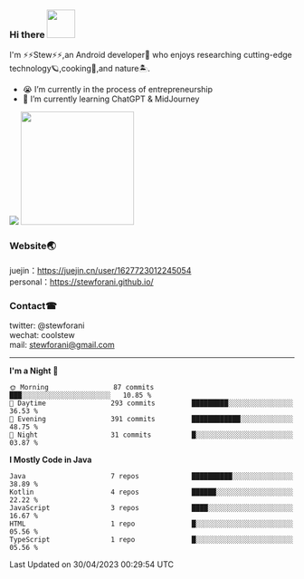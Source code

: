 ### Hi there <img src="https://media2.giphy.com/media/nFyixvuEJ4WLAPrC4b/giphy.gif" width="50">

I'm ⚡⚡Stew⚡⚡,an Android developer🤖 who enjoys researching cutting-edge technology🪐,cooking🍔,and nature🏝.
- 😭 I’m currently in the process of entrepreneurship
- 🧐 I’m currently learning ChatGPT & MidJourney

![](https://github-readme-stats.vercel.app/api?username=stewforani)
<img src="https://media4.giphy.com/media/bGgsc5mWoryfgKBx1u/giphy.gif" width="200">

### Website🌏
juejin：https://juejin.cn/user/1627723012245054</br>
personal：https://stewforani.github.io/

### Contact☎
twitter: @stewforani</br>
wechat: coolstew</br>
mail: stewforani@gmail.com

---

<!--START_SECTION:waka-->
**I'm a Night 🦉** 

```text
🌞 Morning                87 commits          ███░░░░░░░░░░░░░░░░░░░░░░   10.85 % 
🌆 Daytime                293 commits         █████████░░░░░░░░░░░░░░░░   36.53 % 
🌃 Evening                391 commits         ████████████░░░░░░░░░░░░░   48.75 % 
🌙 Night                  31 commits          █░░░░░░░░░░░░░░░░░░░░░░░░   03.87 % 
```


**I Mostly Code in Java** 

```text
Java                     7 repos             ██████████░░░░░░░░░░░░░░░   38.89 % 
Kotlin                   4 repos             ██████░░░░░░░░░░░░░░░░░░░   22.22 % 
JavaScript               3 repos             ████░░░░░░░░░░░░░░░░░░░░░   16.67 % 
HTML                     1 repo              █░░░░░░░░░░░░░░░░░░░░░░░░   05.56 % 
TypeScript               1 repo              █░░░░░░░░░░░░░░░░░░░░░░░░   05.56 % 
```




 Last Updated on 30/04/2023 00:29:54 UTC
<!--END_SECTION:waka-->
